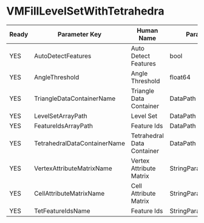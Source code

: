 # VMFillLevelSetWithTetrahedra

| Ready | Parameter Key | Human Name | Parameter Type | Parameter Class |
|-------|---------------|------------|-----------------|----------------|
| YES | AutoDetectFeatures | Auto Detect Features | bool | BoolParameter |
| YES | AngleThreshold | Angle Threshold | float64 | Float64Parameter |
| YES | TriangleDataContainerName | Triangle Data Container | DataPath | DataGroupSelectionParameter |
| YES | LevelSetArrayPath | Level Set | DataPath | ArraySelectionParameter |
| YES | FeatureIdsArrayPath | Feature Ids | DataPath | ArraySelectionParameter |
| YES | TetrahedralDataContainerName | Tetrahedral Data Container | DataPath | DataGroupCreationParameter |
| YES | VertexAttributeMatrixName | Vertex Attribute Matrix | StringParameter::ValueType | StringParameter |
| YES | CellAttributeMatrixName | Cell Attribute Matrix | StringParameter::ValueType | StringParameter |
| YES | TetFeatureIdsName | Feature Ids | StringParameter::ValueType | StringParameter |
